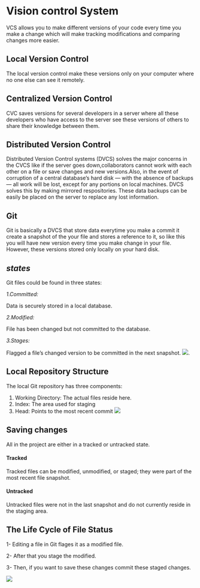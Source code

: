 # **Vision control System**
VCS allows you to make different versions of your code every time you make a change which will make tracking modifications and comparing changes more easier.
## **Local Version Control**
The local version control make these versions only on your computer where no one else can see it remotely.
## **Centralized Version Control**
CVC saves versions for several developers in a server where all these developers who have access to the server see these versions of others to share their knowledge between them.
## **Distributed Version Control**
Distributed Version Control systems (DVCS) solves the major concerns in the CVCS like if the server goes down,collaborators cannot work with each other on a file or save changes and new versions.Also, in the event of corruption of a central database’s hard disk — with the absence of backups — all work will be lost, except for any portions on local machines.
DVCS solves this by making mirrored respositories. These data backups can be easily be placed on the server to replace any lost information.
## **Git**
Git is basically a DVCS that store data everytime you make a commit it create a snapshot of the your file and stores a reference to it, so like this you will have new version every time you make change in your file. However, these versions stored only locally on your hard disk.
## ***states***
Git files could be found in three states:

*1.Committed:*

Data is securely stored in a local database.

*2.Modified:*

File has been changed but not committed to the database.

*3.Stages:*

 Flagged a file’s changed version to be committed in the next snapshot.
 ![](https://blog.udemy.com/wp-content/uploads/2015/08/image066.png).
 ## **Local Repository Structure**
 The local Git repository has three components:

1. Working Directory: The actual files reside here.
2. Index: The area used for staging
3. Head: Points to the most recent commit
![](https://blog.udemy.com/wp-content/uploads/2015/08/image036.png)
## **Saving changes**
All in the project are either in a tracked or untracked state.
#### **Tracked**
Tracked files can be modified, unmodified, or staged; they were part of the most recent file snapshot.

####  **Untracked**
Untracked files were not in the last snapshot and do not currently reside in the staging area.

## **The Life Cycle of File Status**
1- Editing a file in Git flages it as a modified file.

2- After that you stage the modified.

3- Then, if you want to save these changes commit these staged changes.

![](https://blog.udemy.com/wp-content/uploads/2015/08/image006.png)
